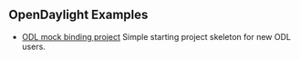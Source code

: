 OpenDaylight Examples
---------------------

* [ODL mock binding project](mock-binding-project) Simple starting project skeleton for new ODL users.
